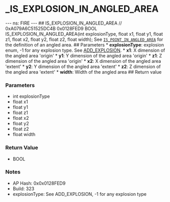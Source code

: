 # _IS_EXPLOSION_IN_ANGLED_AREA

--- ns: FIRE --- ## IS_EXPLOSION_IN_ANGLED_AREA  // 0xA079A6C51525DC4B 0x0128FED9 BOOL IS_EXPLOSION_IN_ANGLED_AREA(int explosionType, float x1, float y1, float z1, float x2, float y2, float z2, float width);  See [`IS_POINT_IN_ANGLED_AREA`](#_0x2A70BAE8883E4C81) for the definition of an angled area.  ## Parameters * **explosionType**: explosion enum, -1 for any explosion type. See [ADD_EXPLOSION](#_0xE3AD2BDBAEE269AC). * **x1**: X dimension of the angled area 'origin' * **y1**: Y dimension of the angled area 'origin' * **z1**: Z dimension of the angled area 'origin' * **x2**: X dimension of the angled area 'extent' * **y2**: Y dimension of the angled area 'extent' * **z2**: Z dimension of the angled area 'extent' * **width**: Width of the angled area  ## Return value

### Parameters
* int explosionType
* float x1
* float y1
* float z1
* float x2
* float y2
* float z2
* float width

### Return Value
* BOOL

### Notes
* AP Hash: 0x0x0128FED9
* Build: 323
* explosionType: See ADD_EXPLOSION, -1 for any explosion type


